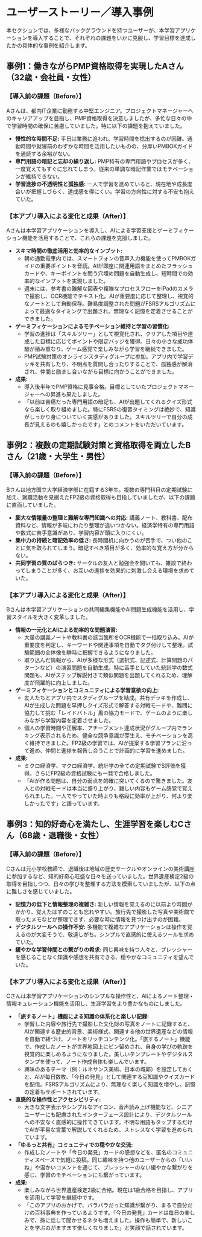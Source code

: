 # ユーザーストーリー／導入事例

本セクションでは、多様なバックグラウンドを持つユーザーが、本学習アプリケーションを導入することで、それぞれの課題をいかに克服し、学習目標を達成したかの具体的な事例を紹介します。

## 事例1：働きながらPMP資格取得を実現したAさん（32歳・会社員・女性）

### 【導入前の課題（Before）】

Aさんは、都内IT企業に勤務する中堅エンジニア。プロジェクトマネージャーへのキャリアアップを目指し、PMP資格取得を決意しましたが、多忙な日々の中で学習時間の確保に苦慮していました。特に以下の課題を抱えていました。

-   **慢性的な時間不足:** 平日は業務に追われ、学習時間を捻出するのが困難。通勤時間や就寝前のわずかな時間を活用したいものの、分厚いPMBOKガイドを通読する余裕がない。
-   **専門用語の暗記と忘却の繰り返し:** PMP特有の専門用語やプロセスが多く、一度覚えてもすぐに忘れてしまう。従来の単調な暗記作業ではモチベーションが維持できない。
-   **学習進捗の不透明性と孤独感:** 一人で学習を進めていると、現在地や成長度合いが把握しづらく、達成感を得にくい。学習の方向性に対する不安も抱えていた。

### 【本アプリ導入による変化と成果（After）】

Aさんは本学習アプリケーションを導入し、AIによる学習支援とゲーミフィケーション機能を活用することで、これらの課題を克服しました。

-   **スキマ時間の徹底活用と効率的なインプット:**
    -   朝の通勤電車内では、スマートフォンの音声入力機能を使ってPMBOKガイドの重要ポイントを音読。AIが即座に関連用語をまとめたフラッシュカードや、キーポイントを問う穴埋め問題を自動生成し、短時間での効率的なインプットを実現しました。
    -   週末には、参考書の難解な図表や複雑なプロセスフローをiPadのカメラで撮影し、OCR機能でテキスト化。AIが重要度に応じて整理し、視覚的なノートとして自動保存。難易度調整された問題がFSRSアルゴリズムによって最適なタイミングで出題され、無理なく記憶を定着させることができました。
-   **ゲーミフィケーションによるモチベーション維持と学習の習慣化:**
    -   学習の進捗は「スキルツリー」として視覚化され、クリアした項目や達成した目標に応じてポイントや限定バッジを獲得。日々の小さな成功体験が積み重なり、ゲーム感覚で楽しみながら学習を継続できました。
    -   PMP試験対策のオンラインスタディグループに参加。アプリ内で学習デッキを共有したり、不明点を質問し合ったりすることで、孤独感が解消され、仲間と励まし合いながら目標に向かうことができました。
-   **成果:**
    -   導入後半年でPMP資格に見事合格。目標としていたプロジェクトマネージャーへの昇進も果たしました。
    -   「以前は苦痛だった専門用語の暗記も、AIが出題してくれるクイズ形式なら楽しく取り組めました。特にFSRSの復習タイミングは絶妙で、知識がしっかり身についていく実感がありました。スキルツリーで自分の成長が見えるのも嬉しかったです」とのコメントをいただいています。

## 事例2：複数の定期試験対策と資格取得を両立したBさん（21歳・大学生・男性）

### 【導入前の課題（Before）】

Bさんは地方国立大学経済学部に在籍する3年生。複数の専門科目の定期試験に加え、就職活動を見据えたFP2級の資格取得も目指していましたが、以下の課題に直面していました。

-   **膨大な情報量の整理と難解な専門知識への対応:** 講義ノート、教科書、配布資料など、情報が多岐にわたり整理が追いつかない。経済学特有の専門用語や数式に苦手意識があり、学習内容が頭に入りにくい。
-   **集中力の持続と暗記効率の低さ:** 長時間机に向かうのが苦手で、つい他のことに気を取られてしまう。暗記すべき項目が多く、効率的な覚え方が分からない。
-   **共同学習の質のばらつき:** サークルの友人と勉強会を開いても、雑談で終わってしまうことが多く、お互いの進捗を効果的に刺激し合える環境を求めていた。

### 【本アプリ導入による変化と成果（After）】

Bさんは本学習アプリケーションの共同編集機能やAI問題生成機能を活用し、学習スタイルを大きく変革しました。

-   **情報の一元化とAIによる効率的な問題演習:**
    -   大量の講義ノートや教科書の該当箇所をOCR機能で一括取り込み。AIが重要度を判定し、キーワードや関連事項を自動でタグ付けして整理。試験範囲の全体像を瞬時に把握できるようになりました。
    -   取り込んだ情報から、AIが多様な形式（選択式、記述式、計算問題のパターンなど）の演習問題を自動生成。特に苦手としていた統計学の数式問題も、AIがステップ解説付きで類似問題を出題してくれるため、理解度が飛躍的に向上しました。
-   **ゲーミフィケーションとコミュニティによる学習意欲の向上:**
    -   友人たちとアプリ内でスタディグループを結成。共有デッキを作成し、AIが生成した問題を早押しクイズ形式で解答する対戦モードや、難問に協力して挑む「レイドバトル」風の協力モードで、ゲームのように楽しみながら学習内容を定着させました。
    -   個人の学習時間や正解率、アチーブメント達成状況がグループ内でランキング表示されるため、健全な競争意識が芽生え、モチベーションを高く維持できました。FP2級の学習では、AIが提案する学習プランに沿って進め、仲間と進捗を報告し合うことで計画的に学習を進めました。
-   **成果:**
    -   ミクロ経済学、マクロ経済学、統計学の全ての定期試験でS評価を獲得。さらにFP2級の資格試験にも一発で合格しました。
    -   「AIが作る問題は、自分の弱点を的確に突いてくるので驚きました。友人との対戦モードは本当に盛り上がり、難しい内容もゲーム感覚で覚えられました。一人でやっていた時よりも格段に効率が上がり、何より楽しかったです」と語っています。

## 事例3：知的好奇心を満たし、生涯学習を楽しむCさん（68歳・退職後・女性）

### 【導入前の課題（Before）】

Cさんは元小学校教師で、退職後は地域の歴史サークルやオンラインの美術講座に参加するなど、知的好奇心旺盛な日々を送っていました。世界遺産検定2級の取得を目指しつつ、日々の学びを整理する方法を模索していましたが、以下の点に難しさを感じていました。

-   **記憶力の低下と情報整理の複雑さ:** 新しい情報を覚えるのに以前より時間がかかり、覚えたはずのことも忘れやすい。旅行先で撮影した写真や美術館で取ったメモなどが整理できず、必要な時に情報を見つけ出すのが困難。
-   **デジタルツールへの操作不安:** 多機能で複雑なアプリケーションは操作を覚えるのが大変そうで、敬遠しがち。シンプルで直感的に使えるツールを求めていた。
-   **緩やかな学習仲間との繋がりの希求:** 同じ興味を持つ人々と、プレッシャーを感じることなく知識や感想を共有できる、穏やかなコミュニティを望んでいた。

### 【本アプリ導入による変化と成果（After）】

Cさんは本学習アプリケーションのシンプルな操作性と、AIによるノート整理・情報キュレーション機能を活用し、生涯学習をより豊かなものにしました。

-   **「旅するノート」機能による知識の体系化と楽しい記録:**
    -   学習した内容や旅行先で撮影した文化財の写真をノートに記録すると、AIが関連する歴史的背景、美術様式、関連する他の世界遺産などの情報を自動で紐づけ、ノートをリッチコンテンツ化。「旅するノート」機能で、作成したノートが世界地図上にピン留めされ、自身の学びの軌跡を視覚的に楽しめるようになりました。美しいテンプレートやデジタルスタンプを使って、ノート作成自体も楽しんでいます。
    -   興味のあるテーマ（例：ルネサンス美術、日本の城郭）を設定しておくと、AIが毎日数枚、「今日の発見」として関連する豆知識やクイズカードを配信。FSRSアルゴリズムにより、無理なく楽しく知識を増やし、記憶の定着もサポートされています。
-   **直感的な操作性とアクセシビリティ:**
    -   大きな文字表示やシンプルなアイコン、音声読み上げ機能など、シニアユーザーにも配慮されたインターフェース設計により、デジタルツールへの不安なく直感的に操作できています。不明な用語もタップするだけでAIが平易な言葉で解説してくれるため、ストレスなく学習を進められています。
-   **「ゆるっと共有」コミュニティでの穏やかな交流:**
    -   作成したノートや「今日の発見」カードの感想などを、匿名のコミュニティスペースで気軽に投稿。同じ趣味を持つ他のユーザーからの「いいね」や温かいコメントを通じて、プレッシャーのない緩やかな繋がりを感じ、学習のモチベーションにも繋がっています。
-   **成果:**
    -   楽しみながら世界遺産検定2級に合格。現在は1級合格を目指し、アプリを活用して学習を継続中です。
    -   「このアプリのおかげで、バラバラだった知識が繋がり、まるで自分だけの百科事典を作っているようです。『今日の発見』カードは毎日の楽しみで、孫に話して聞かせるネタも増えました。操作も簡単で、新しいことを学ぶのがますます楽しくなりました」と笑顔で話されています。 